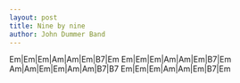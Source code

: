 ```yaml
---
layout: post
title: Nine by nine
author: John Dummer Band
---
```


<canvas class="chords">Em|Em|Em|Am|Am|Em|B7|Em
Em|Em|Em|Am|Am|Em|B7|Em
Am|Am|Em|Em|Am|Am|B7|B7
Em|Em|Em|Am|Am|Em|B7|Em</canvas>





